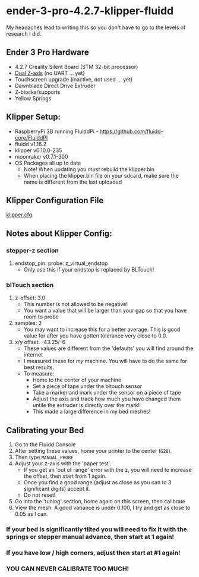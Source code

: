 # ender-3-pro-4.2.7-klipper-fluidd
My headaches lead to writing this so you don't have to go to the levels of research I did.

## Ender 3 Pro Hardware
- 4.2.7 Creality Silent Board (STM 32-bit processor)
- [Dual Z-axis](dual_z_upgrade.md) (no UART ... yet)
- Touchscreen upgrade (inactive, not used ... yet)
- Dawnblade Direct Drive Extruder
- Z-blocks/supports
- Yellow Springs

## Klipper Setup:
- RaspberryPi 3B running FluiddPi - https://github.com/fluidd-core/FluiddPI
- fluidd v1.16.2
- klipper v0.10.0-235
- moonraker v0.7.1-300
- OS Packages all up to date
  - Note! When updating you *must* rebuild the klipper.bin
  - When placing the klipper.bin file on your sdcard, make sure the name is different from the last uploaded

## Klipper Configuration File
[klipper.cfg](klipper.cfg)

## Notes about Klipper Config:
### stepper-z section
1. endstop_pin: probe: z_virtual_endstop
   - Only use this if your endstop is replaced by BLTouch!

### blTouch section
1. z-offset: 3.0 
   - This number is not allowed to be negative! 
   - You want a value that will be larger than your gap so that you have room to probe
2. samples: 2
   - You may want to increase this for a better average. This is good value for after you have gotten tolerance very close to 0.0.
3. x/y offset: -43.25/-6
   - These values are different from the 'defaults' you will find around the internet
   - I measured these for *my* machine. You will have to do the same for best results.
   - To measure:
     - Home to the center of your machine
     - Set a piece of tape under the bltouch sensor
     - Take a marker and mark under the sensor on a piece of tape
     - Adjust the axis and track how much you have changed them untile the extruder is directly over the mark!
     - This made a large difference in my bed meshes!

## Calibrating your Bed
1. Go to the Fluidd Console
2. After setting these values, home your printer to the center (```G28```). 
3. Then type ```MANUAL_PROBE```
4. Adjust your z-axis with the 'paper test'.
   - If you get an 'out of range' error with the z, you will need to increase the offset, then start from 1 again.
   - Once you find a good range (adjust as close as you can to 3 significant digits) accept it.
   - Do not reset!
5. Go into the 'tuning' section, home again on this screen, then calibrate
6. View the mesh. A good variance is under 0.100, I try and get as close to 0.05 as I can.

### If your bed is significantly tilted you will need to fix it with the springs or stepper manual advance, then start at 1 again! 
### If you have low / high corners, adjust then start at #1 again!
### YOU CAN NEVER CALIBRATE TOO MUCH!

